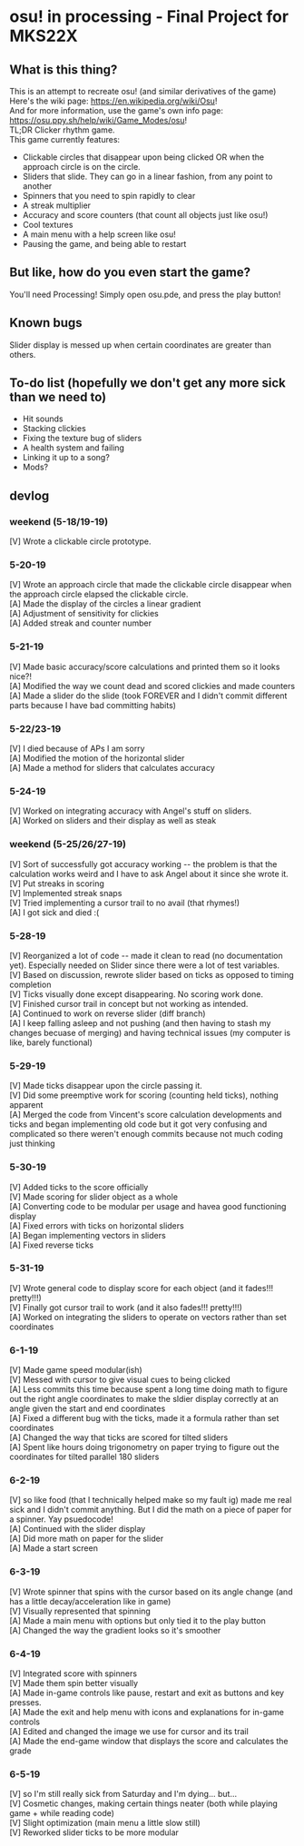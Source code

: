 # osu! in processing - Final Project for MKS22X

## What is this thing?
This is an attempt to recreate osu! (and similar derivatives of the game) <br/>
Here's the wiki page: https://en.wikipedia.org/wiki/Osu! <br/>
And for more information, use the game's own info page: https://osu.ppy.sh/help/wiki/Game_Modes/osu! <br/>
TL;DR Clicker rhythm game. <br/>
This game currently features:
- Clickable circles that disappear upon being clicked OR when the approach circle is on the circle.
- Sliders that slide. They can go in a linear fashion, from any point to another
- Spinners that you need to spin rapidly to clear
- A streak multiplier
- Accuracy and score counters (that count all objects just like osu!)
- Cool textures
- A main menu with a help screen like osu!
- Pausing the game, and being able to restart

## But like, how do you even start the game?
You'll need Processing!
Simply open osu.pde, and press the play button!

## Known bugs
Slider display is messed up when certain coordinates are greater than others.

## To-do list (hopefully we don't get any more sick than we need to)
- Hit sounds
- Stacking clickies
- Fixing the texture bug of sliders
- A health system and failing
- Linking it up to a song?
- Mods?

## devlog
### weekend (5-18/19-19)
[V] Wrote a clickable circle prototype. <br/>

### 5-20-19
[V] Wrote an approach circle that made the clickable circle disappear when the approach circle elapsed the clickable circle.<br/>
[A] Made the display of the circles a linear gradient <br/>
[A] Adjustment of sensitivity for clickies <br/>
[A] Added streak and counter number <br/>

### 5-21-19
[V] Made basic accuracy/score calculations and printed them so it looks nice?! <br/>
[A] Modified the way we count dead and scored clickies and made counters <br/>
[A] Made a slider do the slide (took FOREVER and I didn't commit different parts because I have bad committing habits) <br/>

### 5-22/23-19
[V] I died because of APs I am sorry <br/>
[A] Modified the motion of the horizontal slider <br/>
[A] Made a method for sliders that calculates accuracy <br/>

### 5-24-19
[V] Worked on integrating accuracy with Angel's stuff on sliders. <br/>
[A] Worked on sliders and their display as well as steak <br/>

### weekend (5-25/26/27-19)
[V] Sort of successfully got accuracy working -- the problem is that the calculation works weird and I have to ask Angel about it since she wrote it. <br/>
[V] Put streaks in scoring <br/>
[V] Implemented streak snaps <br/>
[V] Tried implementing a cursor trail to no avail (that rhymes!) <br/>
[A] I got sick and died :( <br/>

### 5-28-19
[V] Reorganized a lot of code -- made it clean to read (no documentation yet). Especially needed on Slider since there were a lot of test variables. <br/>
[V] Based on discussion, rewrote slider based on ticks as opposed to timing completion <br/>
[V] Ticks visually done except disappearing. No scoring work done. <br/>
[V] Finished cursor trail in concept but not working as intended. <br/>
[A] Continued to work on reverse slider (diff branch) <br/>
[A] I keep falling asleep and not pushing (and then having to stash my changes becuase of merging) and having technical issues (my computer is like, barely functional) <br/>

### 5-29-19
[V] Made ticks disappear upon the circle passing it. <br/>
[V] Did some preemptive work for scoring (counting held ticks), nothing apparent <br/>
[A] Merged the code from Vincent's score calculation developments and ticks and began implementing old code but it got very confusing and complicated so there weren't enough commits because not much coding just thinking<br/>

### 5-30-19
[V] Added ticks to the score officially <br/>
[V] Made scoring for slider object as a whole <br/>
[A] Converting code to be modular per usage and havea good functioning display <br/>
[A] Fixed errors with ticks on horizontal sliders <br/>
[A] Began implementing vectors in sliders <br/>
[A] Fixed reverse ticks <br/>

### 5-31-19
[V] Wrote general code to display score for each object (and it fades!!! pretty!!!) <br/>
[V] Finally got cursor trail to work (and it also fades!!! pretty!!!) <br/>
[A] Worked on integrating the sliders to operate on vectors rather than set coordinates<br/>

### 6-1-19
[V] Made game speed modular(ish) <br/>
[V] Messed with cursor to give visual cues to being clicked <br/>
[A] Less commits this time because spent a long time doing math to figure out the right angle coordinates to make the sldier display correctly at an angle given the start and end coordinates <br/>
[A] Fixed a different bug with the ticks, made it a formula rather than set coordinates <br/>
[A] Changed the way that ticks are scored for tilted sliders <br/>
[A] Spent like hours doing trigonometry on paper trying to figure out the coordinates for tilted parallel 180 sliders <br />

### 6-2-19
[V] so like food (that I technically helped make so my fault ig) made me real sick and I didn't commit anything. But I did the math on a piece of paper for a spinner. Yay psuedocode! <br/>
[A] Continued with the slider display <br />
[A] Did more math on paper for the slider <br />
[A] Made a start screen<br />

### 6-3-19
[V] Wrote spinner that spins with the cursor based on its angle change (and has a little decay/acceleration like in game) <br/>
[V] Visually represented that spinning <br/>
[A] Made a main menu with options but only tied it to the play button <br />
[A] Changed the way the gradient looks so it's smoother <br />

### 6-4-19
[V] Integrated score with spinners </br>
[V] Made them spin better visually </br>
[A] Made in-game controls like pause, restart and exit as buttons and key presses. <br />
[A] Made the exit and help menu with icons and explanations for in-game controls <br />
[A] Edited and changed the image we use for cursor and its trail <br/>
[A] Made the end-game window that displays the score and calculates the grade <br />

### 6-5-19
[V] so I'm still really sick from Saturday and I'm dying... but... <br/>
[V] Cosmetic changes, making certain things neater (both while playing game + while reading code) <br />
[V] Slight optimization (main menu a little slow still) <br />
[V] Reworked slider ticks to be more modular
